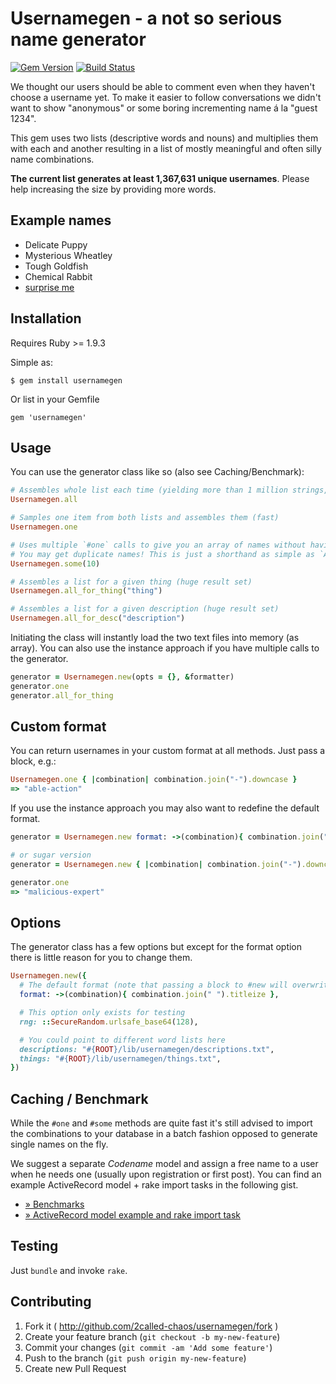 # Usernamegen - a not so serious name generator

[![Gem Version](https://badge.fury.io/rb/usernamegen.svg)](http://badge.fury.io/rb/usernamegen)
[![Build Status](https://travis-ci.org/2called-chaos/usernamegen.svg?branch=master)](https://travis-ci.org/2called-chaos/usernamegen)

We thought our users should be able to comment even when they haven't choose a username yet.
To make it easier to follow conversations we didn't want to show "anonymous" or some boring incrementing name á la "guest 1234".

This gem uses two lists (descriptive words and nouns) and multiplies them with each and another resulting in a list of mostly meaningful and often silly name combinations.

**The current list generates at least 1,367,631 unique usernames**. Please help increasing the size by providing more words.

## Example names

  * Delicate Puppy
  * Mysterious Wheatley
  * Tough Goldfish
  * Chemical Rabbit
  * [surprise me](https://de.gamesplanet.com/namegen)


## Installation

Requires Ruby >= 1.9.3

Simple as:

    $ gem install usernamegen

Or list in your Gemfile

    gem 'usernamegen'


## Usage

You can use the generator class like so (also see Caching/Benchmark):

```ruby
# Assembles whole list each time (yielding more than 1 million strings, cache them!)
Usernamegen.all

# Samples one item from both lists and assembles them (fast)
Usernamegen.one

# Uses multiple `#one` calls to give you an array of names without having to take a subset of `#all`.
# You may get duplicate names! This is just a shorthand as simple as `AMOUNT.times.map{ one }`.
Usernamegen.some(10)

# Assembles a list for a given thing (huge result set)
Usernamegen.all_for_thing("thing")

# Assembles a list for a given description (huge result set)
Usernamegen.all_for_desc("description")
```

Initiating the class will instantly load the two text files into memory (as array). You can also use the instance approach if you have multiple calls to the generator.

```ruby
generator = Usernamegen.new(opts = {}, &formatter)
generator.one
generator.all_for_thing
```

## Custom format

You can return usernames in your custom format at all methods. Just pass a block, e.g.:

```ruby
Usernamegen.one { |combination| combination.join("-").downcase }
=> "able-action"
```

If you use the instance approach you may also want to redefine the default format.

```ruby
generator = Usernamegen.new format: ->(combination){ combination.join("-").downcase }

# or sugar version
generator = Usernamegen.new { |combination| combination.join("-").downcase }

generator.one
=> "malicious-expert"
```


## Options

The generator class has a few options but except for the format option there is little reason for you to change them.

```ruby
Usernamegen.new({
  # The default format (note that passing a block to #new will overwrite the hash option)
  format: ->(combination){ combination.join(" ").titleize },

  # This option only exists for testing
  rng: ::SecureRandom.urlsafe_base64(128),

  # You could point to different word lists here
  descriptions: "#{ROOT}/lib/usernamegen/descriptions.txt",
  things: "#{ROOT}/lib/usernamegen/things.txt",
})
```


## Caching / Benchmark

While the `#one` and `#some` methods are quite fast it's still advised to import the combinations to your database in a batch fashion opposed to generate single names on the fly.

We suggest a separate _Codename_ model and assign a free name to a user when he needs one (usually upon registration or first post). You can find an example ActiveRecord model + rake import tasks in the following gist.

  * [» Benchmarks](https://gist.github.com/2called-chaos/a0ea619fdc7ef245719d)
  * [» ActiveRecord model example and rake import task](https://gist.github.com/2called-chaos/46705324d913e4f9cc6b)


## Testing

Just `bundle` and invoke `rake`.

## Contributing

1. Fork it ( http://github.com/2called-chaos/usernamegen/fork )
2. Create your feature branch (`git checkout -b my-new-feature`)
3. Commit your changes (`git commit -am 'Add some feature'`)
4. Push to the branch (`git push origin my-new-feature`)
5. Create new Pull Request
